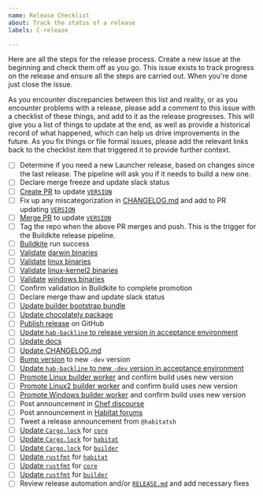 ```yaml
---
name: Release Checklist
about: Track the status of a release
labels: C-release

---
```


Here are all the steps for the release process. Create a new issue at the beginning and check them off as you go. This issue exists to track progress on the release and ensure all the steps are carried out. When you're done just close the issue.

As you encounter discrepancies between this list and reality, or as you encounter problems with a release, please add a comment to this issue with a checklist of these things, and add to it as the release progresses. This will give you a list of things to update at the end, as well as provide a historical record of what happened, which can help us drive improvements in the future. As you fix things or file formal issues, please add the relevant links back to the checklist item that triggered it to provide further context.

- [ ] Determine if you need a new Launcher release, based on changes since the last release. The pipeline will ask you if it needs to build a new one.
- [ ] Declare merge freeze and update slack status
- [ ] [Create PR](https://github.com/habitat-sh/habitat/blob/master/RELEASE.md#prepare-master-branch-for-release) to update [`VERSION`](https://github.com/habitat-sh/habitat/blob/master/VERSION)
- [ ] Fix up any miscategorization in [CHANGELOG.md](https://github.com/habitat-sh/habitat/blob/master/CHANGELOG.md) and add to PR updating [`VERSION`](https://github.com/habitat-sh/habitat/blob/master/VERSION)
- [ ] [Merge PR](https://github.com/habitat-sh/habitat/blob/master/RELEASE.md#prepare-master-branch-for-release) to update [`VERSION`](https://github.com/habitat-sh/habitat/blob/master/VERSION)
- [ ] Tag the repo when the above PR merges and push. This is the trigger for the Buildkite release pipeline.
- [ ] [Buildkite](https://buildkite.com/chef/habitat-sh-habitat-master-release) run success
- [ ] [Validate](https://github.com/habitat-sh/habitat/blob/master/RELEASE.md#validate-the-release) [darwin binaries](https://bintray.com/habitat/stable/hab-x86_64-darwin)
- [ ] [Validate](https://github.com/habitat-sh/habitat/blob/master/RELEASE.md#validate-the-release) [linux binaries](https://bintray.com/habitat/stable/hab-x86_64-linux)
- [ ] [Validate](https://github.com/habitat-sh/habitat/blob/master/RELEASE.md#validate-the-release) [linux-kernel2 binaries](https://bintray.com/habitat/stable/hab-x86_64-linux-kernel2)
- [ ] [Validate](https://github.com/habitat-sh/habitat/blob/master/RELEASE.md#validate-the-release) [windows binaries](https://bintray.com/habitat/stable/hab-x86_64-windows)
- [ ] Confirm validation in Buildkite to complete promotion
- [ ] Declare merge thaw and update slack status
- [ ] [Update builder bootstrap bundle](https://github.com/habitat-sh/habitat/blob/master/RELEASE.md#update-builder-bootstrap-bundle)
- [ ] [Update chocolately package](https://github.com/habitat-sh/habitat/blob/master/RELEASE.md#rerun-chocolatey-validation-tests)
- [ ] [Publish release](https://github.com/habitat-sh/habitat/blob/master/RELEASE.md#publish-release) on GitHub
- [ ] [Update `hab-backline` to release version in acceptance environment](https://github.com/habitat-sh/habitat/blob/master/RELEASE.md#update-the-acceptance-environment-with-the-new-hab-backline)
- [ ] [Update docs](https://github.com/habitat-sh/habitat/blob/master/RELEASE.md#update-the-docs)
- [ ] [Update CHANGELOG.md](https://github.com/habitat-sh/habitat/blob/master/RELEASE.md#update-the-changelog)
- [ ] [Bump version](https://github.com/habitat-sh/habitat/blob/master/RELEASE.md#bump-version) to new `-dev` version
- [ ] [Update `hab-backline` to new `-dev` version in acceptance environment](https://github.com/habitat-sh/habitat/blob/master/RELEASE.md#update-the-acceptance-environment-with-the-new-hab-backline-1)
- [ ] [Promote Linux builder worker](https://github.com/habitat-sh/habitat/blob/master/RELEASE.md#promote-the-builder-worker) and confirm build uses new version
- [ ] [Promote Linux2 builder worker](https://github.com/habitat-sh/habitat/blob/master/RELEASE.md#promote-the-builder-worker) and confirm build uses new version
- [ ] [Promote Windows builder worker](https://github.com/habitat-sh/habitat/blob/master/RELEASE.md#promote-the-builder-worker) and confirm build uses new version
- [ ] Post announcement in [Chef discourse](https://discourse.chef.io/c/habitat)
- [ ] Post announcement in [Habitat forums](https://forums.habitat.sh/c/announcements)
- [ ] Tweet a release announcement from `@habitatsh`
- [ ] [Update `Cargo.lock`](https://github.com/habitat-sh/habitat/blob/master/RELEASE.md#update-cargolock) for [`core`](https://github.com/habitat-sh/core)
- [ ] [Update `Cargo.lock`](https://github.com/habitat-sh/habitat/blob/master/RELEASE.md#update-cargolock) for [`habitat`](https://github.com/habitat-sh/habitat)
- [ ] [Update `Cargo.lock`](https://github.com/habitat-sh/habitat/blob/master/RELEASE.md#update-cargolock) for [`builder`](https://github.com/habitat-sh/builder)
- [ ] [Update `rustfmt`](https://github.com/habitat-sh/habitat/blob/master/RELEASE.md#update-rustfmt) for [`habitat`](https://github.com/habitat-sh/habitat)
- [ ] [Update `rustfmt`](https://github.com/habitat-sh/habitat/blob/master/RELEASE.md#update-rustfmt) for [`core`](https://github.com/habitat-sh/core)
- [ ] [Update `rustfmt`](https://github.com/habitat-sh/habitat/blob/master/RELEASE.md#update-rustfmt) for [`builder`](https://github.com/habitat-sh/builder)
- [ ] Review release automation and/or [`RELEASE.md`](https://github.com/habitat-sh/habitat/blob/master/RELEASE.md) and add necessary fixes
